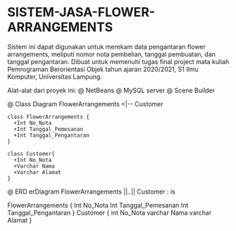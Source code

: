 # SISTEM-JASA-FLOWER-ARRANGEMENTS
Sistem ini dapat digunakan untuk merekam data pengantaran flower arrangements, meliputi nomor nota pembelian, tanggal pembuatan, dan tanggal pengantaran. Dibuat untuk memenuhi tugas final project mata kuliah Pemrograman Berorientasi Objek tahun ajaran 2020/2021, S1 Ilmu Komputer, Universitas Lampung.


Alat-alat dari proyek ini:
@ NetBeans
@ MySQL server
@ Scene Builder

@ Class Diagram
FlowerArrangements <|-- Customer
    
    class FlowerArrangements {
      +Int No_Nota
      +Int Tanggal_Pemesanan
      +Int Tanggal_Pengantaran      
    }
    
    class Customer{
      +Int No_Nota
      +Varchar Nama
      +Varchar Alamat
    }
@ ERD
erDiagram
FlowerArrangements ||..|| Customer : is
        
FlowerArrangements {
Int No_Nota
Int Tanggal_Pemesanan
Int Tanggal_Pengantaran
}
Customer {
int No_Nota
varchar Nama
varchar Alamat
}
